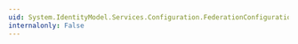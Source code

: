 ```yaml
---
uid: System.IdentityModel.Services.Configuration.FederationConfigurationElement.IsConfigured
internalonly: False
---
```

